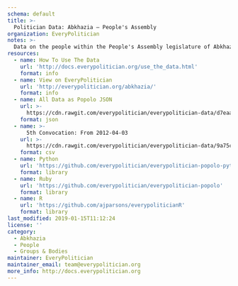 ```yaml
---
schema: default
title: >-
  Politician Data: Abkhazia — People's Assembly
organization: EveryPolitician
notes: >-
  Data on the people within the People's Assembly legislature of Abkhazia.
resources:
  - name: How To Use The Data
    url: 'http://docs.everypolitician.org/use_the_data.html'
    format: info
  - name: View on EveryPolitician
    url: 'http://everypolitician.org/abkhazia/'
    format: info
  - name: All Data as Popolo JSON
    url: >-
      https://cdn.rawgit.com/everypolitician/everypolitician-data/d7eaaf3e82392443cbfcb028097cdb14d6aad7c4/data/Abkhazia/Assembly/ep-popolo-v1.0.json
    format: json
  - name: >-
      5th Convocation: From 2012-04-03
    url: >-
      https://cdn.rawgit.com/everypolitician/everypolitician-data/9a75c94fb3f01a45e5616242dec9743ba96f137f/data/Abkhazia/Assembly/term-5.csv
    format: csv
  - name: Python
    url: 'https://github.com/everypolitician/everypolitician-popolo-python'
    format: library
  - name: Ruby
    url: 'https://github.com/everypolitician/everypolitician-popolo'
    format: library
  - name: R
    url: 'https://github.com/ajparsons/everypoliticianR'
    format: library
last_modified: 2019-01-15T11:12:24
license: ''
category:
  - Abkhazia
  - People
  - Groups & Bodies
maintainer: EveryPolitician
maintainer_email: team@everypolitician.org
more_info: http://docs.everypolitician.org
---
```

